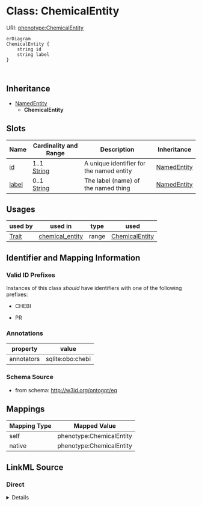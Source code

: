 # Class: ChemicalEntity



URI: [phenotype:ChemicalEntity](http://w3id.org/ontogpt/phenotype/ChemicalEntity)


```mermaid
erDiagram
ChemicalEntity {
    string id  
    string label  
}



```




## Inheritance
* [NamedEntity](NamedEntity.md)
    * **ChemicalEntity**



## Slots

| Name | Cardinality and Range | Description | Inheritance |
| ---  | --- | --- | --- |
| [id](id.md) | 1..1 <br/> [String](String.md) | A unique identifier for the named entity | [NamedEntity](NamedEntity.md) |
| [label](label.md) | 0..1 <br/> [String](String.md) | The label (name) of the named thing | [NamedEntity](NamedEntity.md) |





## Usages

| used by | used in | type | used |
| ---  | --- | --- | --- |
| [Trait](Trait.md) | [chemical_entity](chemical_entity.md) | range | [ChemicalEntity](ChemicalEntity.md) |






## Identifier and Mapping Information


### Valid ID Prefixes

Instances of this class *should* have identifiers with one of the following prefixes:

* CHEBI

* PR






### Annotations

| property | value |
| --- | --- |
| annotators | sqlite:obo:chebi |



### Schema Source


* from schema: http://w3id.org/ontogpt/eq





## Mappings

| Mapping Type | Mapped Value |
| ---  | ---  |
| self | phenotype:ChemicalEntity |
| native | phenotype:ChemicalEntity |





## LinkML Source

<!-- TODO: investigate https://stackoverflow.com/questions/37606292/how-to-create-tabbed-code-blocks-in-mkdocs-or-sphinx -->

### Direct

<details>
```yaml
name: ChemicalEntity
id_prefixes:
- CHEBI
- PR
annotations:
  annotators:
    tag: annotators
    value: sqlite:obo:chebi
from_schema: http://w3id.org/ontogpt/eq
rank: 1000
is_a: NamedEntity

```
</details>

### Induced

<details>
```yaml
name: ChemicalEntity
id_prefixes:
- CHEBI
- PR
annotations:
  annotators:
    tag: annotators
    value: sqlite:obo:chebi
from_schema: http://w3id.org/ontogpt/eq
rank: 1000
is_a: NamedEntity
attributes:
  id:
    name: id
    annotations:
      prompt.skip:
        tag: prompt.skip
        value: 'true'
    description: A unique identifier for the named entity
    comments:
    - this is populated during the grounding and normalization step
    from_schema: http://w3id.org/ontogpt/eq
    rank: 1000
    identifier: true
    alias: id
    owner: ChemicalEntity
    domain_of:
    - NamedEntity
    - Publication
    range: string
  label:
    name: label
    annotations:
      owl:
        tag: owl
        value: AnnotationProperty, AnnotationAssertion
    description: The label (name) of the named thing
    from_schema: http://w3id.org/ontogpt/eq
    aliases:
    - name
    rank: 1000
    slot_uri: rdfs:label
    alias: label
    owner: ChemicalEntity
    domain_of:
    - NamedEntity
    range: string

```
</details>